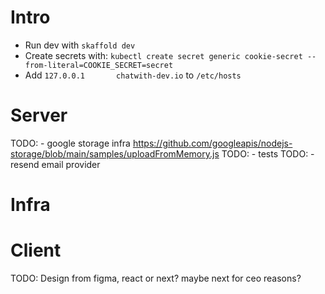 
# Intro


- Run dev with `skaffold dev`
- Create secrets with: `kubectl create secret generic cookie-secret --from-literal=COOKIE_SECRET=secret`
- Add `127.0.0.1       chatwith-dev.io` to `/etc/hosts`

# Server

TODO: - google storage infra https://github.com/googleapis/nodejs-storage/blob/main/samples/uploadFromMemory.js
TODO: - tests
TODO: - resend email provider

# Infra

# Client

TODO: Design from figma, react or next? maybe next for ceo reasons? 

